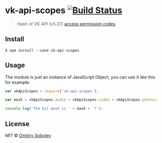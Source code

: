 # vk-api-scopes [![Build Status](https://travis-ci.org/dsblv/vk-api-scopes.svg?branch=master)](https://travis-ci.org/dsblv/vk-api-scopes)

> Hash of VK API (v5.37) [access permission codes](http://vk.com/dev/permissions)


## Install

```
$ npm install --save vk-api-scopes
```


## Usage

The module is just an instance of JavaScript Object, you can use it like this for example:

```js
var vkApiScopes = require('vk-api-scopes');

var mask = vkApiScopes.audio + vkApiScopes.video + vkApiScopes.photos;

console.log('The bit mask is ' + mask + '!');
```


## License

MIT © [Dmitriy Sobolev](http://vk.com/sobo13v)
